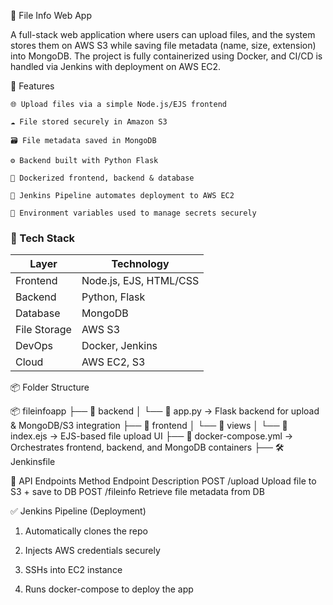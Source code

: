 📁 File Info Web App

A full-stack web application where users can upload files, and the system stores them on AWS S3 while saving file metadata (name, size, extension) into MongoDB. The project is fully containerized using Docker, and CI/CD is handled via Jenkins with deployment on AWS EC2.


🚀 Features

    🌐 Upload files via a simple Node.js/EJS frontend

    ☁️ File stored securely in Amazon S3

    🗃️ File metadata saved in MongoDB

    ⚙️ Backend built with Python Flask

    🐳 Dockerized frontend, backend & database

    🔁 Jenkins Pipeline automates deployment to AWS EC2

    🔐 Environment variables used to manage secrets securely

### 🧱 Tech Stack

| Layer       | Technology            |
|-------------|------------------------|
| Frontend    | Node.js, EJS, HTML/CSS |
| Backend     | Python, Flask          |
| Database    | MongoDB                |
| File Storage| AWS S3                 |
| DevOps      | Docker, Jenkins        |
| Cloud       | AWS EC2, S3            |


📦 Folder Structure

📦 fileinfoapp
├── 📁 backend
│   └── 📝 app.py               → Flask backend for upload & MongoDB/S3 integration
├── 📁 frontend
│   └── 📁 views
│       └── 📝 index.ejs        → EJS-based file upload UI
├── 🐳 docker-compose.yml       → Orchestrates frontend, backend, and MongoDB containers
├── 🛠️ Jenkinsfile  

🧪 API Endpoints
Method	Endpoint	   Description
POST	 /upload	    Upload file to S3 + save to DB
POST	 /fileinfo      Retrieve file metadata from DB


✅ Jenkins Pipeline (Deployment)

   1. Automatically clones the repo

   2. Injects AWS credentials securely

   3. SSHs into EC2 instance

   4. Runs docker-compose to deploy the app

 
 
